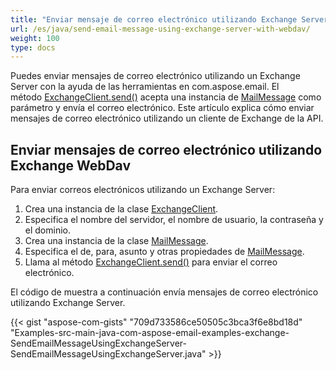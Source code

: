 ```yaml
---
title: "Enviar mensaje de correo electrónico utilizando Exchange Server con WebDav"
url: /es/java/send-email-message-using-exchange-server-with-webdav/
weight: 100
type: docs
---
```


Puedes enviar mensajes de correo electrónico utilizando un Exchange Server con la ayuda de las herramientas en com.aspose.email. El método [ExchangeClient.send()](https://apireference.aspose.com/email/java/com.aspose.email/exchangeclient#send\(com.aspose.email.MailMessage\)) acepta una instancia de [MailMessage](https://apireference.aspose.com/email/java/com.aspose.email/MailMessage) como parámetro y envía el correo electrónico. Este artículo explica cómo enviar mensajes de correo electrónico utilizando un cliente de Exchange de la API.
## **Enviar mensajes de correo electrónico utilizando Exchange WebDav**
Para enviar correos electrónicos utilizando un Exchange Server:

1. Crea una instancia de la clase [ExchangeClient](https://apireference.aspose.com/email/java/com.aspose.email/exchangeclient).
1. Especifica el nombre del servidor, el nombre de usuario, la contraseña y el dominio.
1. Crea una instancia de la clase [MailMessage](https://apireference.aspose.com/email/java/com.aspose.email/MailMessage).
1. Especifica el de, para, asunto y otras propiedades de [MailMessage](https://apireference.aspose.com/email/java/com.aspose.email/MailMessage).
1. Llama al método [ExchangeClient.send()](https://apireference.aspose.com/email/java/com.aspose.email/exchangeclient#send\(com.aspose.email.MailMessage\)) para enviar el correo electrónico.

El código de muestra a continuación envía mensajes de correo electrónico utilizando Exchange Server.

{{< gist "aspose-com-gists" "709d733586ce50505c3bca3f6e8bd18d" "Examples-src-main-java-com-aspose-email-examples-exchange-SendEmailMessageUsingExchangeServer-SendEmailMessageUsingExchangeServer.java" >}}